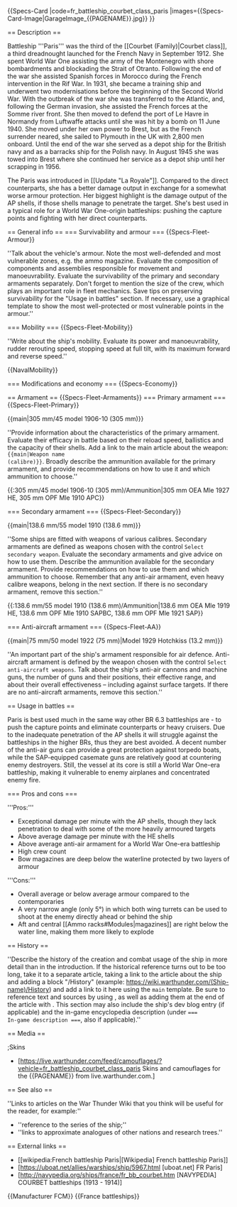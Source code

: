 {{Specs-Card
|code=fr_battleship_courbet_class_paris
|images={{Specs-Card-Image|GarageImage_{{PAGENAME}}.jpg}}
}}

== Description ==
<!-- ''In the first part of the description, cover the history of the ship's creation and military application. In the second part, tell the reader about using this ship in the game. Add a screenshot: if a beginner player has a hard time remembering vehicles by name, a picture will help them identify the ship in question.'' -->
Battleship '''Paris''' was the third of the [[Courbet (Family)|Courbet class]], a third dreadnought launched for the French Navy in September 1912. She spent World War One assisting the army of the Montenegro with shore bombardments and blockading the Strait of Otranto. Following the end of the war she assisted Spanish forces in Morocco during the French intervention in the Rif War. In 1931, she became a training ship and underwent two modernisations before the beginning of the Second World War. With the outbreak of the war she was transferred to the Atlantic, and, following the German invasion, she assisted the French forces at the Somme river front. She then moved to defend the port of Le Havre in Normandy from Luftwaffe attacks until she was hit by a bomb on 11 June 1940. She moved under her own power to Brest, but as the French surrender neared, she sailed to Plymouth in the UK with 2,800 men onboard. Until the end of the war she served as a depot ship for the British navy and as a barracks ship for the Polish navy. In August 1945 she was towed into Brest where she continued her service as a depot ship until her scrapping in 1956.

The Paris was introduced in [[Update "La Royale"]]. Compared to the direct counterparts, she has a better damage output in exchange for a somewhat worse armour protection. Her biggest highlight is the damage output of the AP shells, if those shells manage to penetrate the target. She's best used in a typical role for a World War One-origin battleships: pushing the capture points and fighting with her direct counterparts.

== General info ==
=== Survivability and armour ===
{{Specs-Fleet-Armour}}
<!-- ''Talk about the vehicle's armour. Note the most well-defended and most vulnerable zones, e.g. the ammo magazine. Evaluate the composition of components and assemblies responsible for movement and manoeuvrability. Evaluate the survivability of the primary and secondary armaments separately. Don't forget to mention the size of the crew, which plays an important role in fleet mechanics. Save tips on preserving survivability for the "Usage in battles" section. If necessary, use a graphical template to show the most well-protected or most vulnerable points in the armour.'' -->
''Talk about the vehicle's armour. Note the most well-defended and most vulnerable zones, e.g. the ammo magazine. Evaluate the composition of components and assemblies responsible for movement and manoeuvrability. Evaluate the survivability of the primary and secondary armaments separately. Don't forget to mention the size of the crew, which plays an important role in fleet mechanics. Save tips on preserving survivability for the "Usage in battles" section. If necessary, use a graphical template to show the most well-protected or most vulnerable points in the armour.''

=== Mobility ===
{{Specs-Fleet-Mobility}}
<!-- ''Write about the ship's mobility. Evaluate its power and manoeuvrability, rudder rerouting speed, stopping speed at full tilt, with its maximum forward and reverse speed.'' -->
''Write about the ship's mobility. Evaluate its power and manoeuvrability, rudder rerouting speed, stopping speed at full tilt, with its maximum forward and reverse speed.''

{{NavalMobility}}

=== Modifications and economy ===
{{Specs-Economy}}

== Armament ==
{{Specs-Fleet-Armaments}}
=== Primary armament ===
{{Specs-Fleet-Primary}}
<!-- ''Provide information about the characteristics of the primary armament. Evaluate their efficacy in battle based on their reload speed, ballistics and the capacity of their shells. Add a link to the main article about the weapon: <code><nowiki>{{main|Weapon name (calibre)}}</nowiki></code>. Broadly describe the ammunition available for the primary armament, and provide recommendations on how to use it and which ammunition to choose.'' -->
{{main|305 mm/45 model 1906-10 (305 mm)}}

''Provide information about the characteristics of the primary armament. Evaluate their efficacy in battle based on their reload speed, ballistics and the capacity of their shells. Add a link to the main article about the weapon: <code><nowiki>{{main|Weapon name (calibre)}}</nowiki></code>. Broadly describe the ammunition available for the primary armament, and provide recommendations on how to use it and which ammunition to choose.''

{{:305 mm/45 model 1906-10 (305 mm)/Ammunition|305 mm OEA Mle 1927 HE, 305 mm OPF Mle 1910 APC}}

=== Secondary armament ===
{{Specs-Fleet-Secondary}}
<!-- ''Some ships are fitted with weapons of various calibres. Secondary armaments are defined as weapons chosen with the control <code>Select secondary weapon</code>. Evaluate the secondary armaments and give advice on how to use them. Describe the ammunition available for the secondary armament. Provide recommendations on how to use them and which ammunition to choose. Remember that any anti-air armament, even heavy calibre weapons, belong in the next section. If there is no secondary armament, remove this section.'' -->
{{main|138.6 mm/55 model 1910 (138.6 mm)}}

''Some ships are fitted with weapons of various calibres. Secondary armaments are defined as weapons chosen with the control <code>Select secondary weapon</code>. Evaluate the secondary armaments and give advice on how to use them. Describe the ammunition available for the secondary armament. Provide recommendations on how to use them and which ammunition to choose. Remember that any anti-air armament, even heavy calibre weapons, belong in the next section. If there is no secondary armament, remove this section.''

{{:138.6 mm/55 model 1910 (138.6 mm)/Ammunition|138.6 mm OEA Mle 1919 HE, 138.6 mm OPF Mle 1910 SAPBC, 138.6 mm OPF Mle 1921 SAP}}

=== Anti-aircraft armament ===
{{Specs-Fleet-AA}}
<!-- ''An important part of the ship's armament responsible for air defence. Anti-aircraft armament is defined by the weapon chosen with the control <code>Select anti-aircraft weapons</code>. Talk about the ship's anti-air cannons and machine guns, the number of guns and their positions, their effective range, and about their overall effectiveness – including against surface targets. If there are no anti-aircraft armaments, remove this section.'' -->
{{main|75 mm/50 model 1922 (75 mm)|Model 1929 Hotchkiss (13.2 mm)}}

''An important part of the ship's armament responsible for air defence. Anti-aircraft armament is defined by the weapon chosen with the control <code>Select anti-aircraft weapons</code>. Talk about the ship's anti-air cannons and machine guns, the number of guns and their positions, their effective range, and about their overall effectiveness – including against surface targets. If there are no anti-aircraft armaments, remove this section.''

== Usage in battles ==
<!-- ''Describe the technique of using this ship, the characteristics of her use in a team and tips on strategy. Abstain from writing an entire guide – don't try to provide a single point of view, but give the reader food for thought. Talk about the most dangerous opponents for this vehicle and provide recommendations on fighting them. If necessary, note the specifics of playing with this vehicle in various modes (AB, RB, SB).'' -->
Paris is best used much in the same way other BR 6.3 battleships are - to push the capture points and eliminate counterparts or heavy cruisers. Due to the inadequate penetration of the AP shells it will struggle against the battleships in the higher BRs, thus they are best avoided. A decent number of the anti-air guns can provide a great protection against torpedo boats, while the SAP-equipped casemate guns are relatively good at countering enemy destroyers. Still, the vessel at its core is still a World War One-era battleship, making it vulnerable to enemy airplanes and concentrated enemy fire.

=== Pros and cons ===
<!-- ''Summarise and briefly evaluate the vehicle in terms of its characteristics and combat effectiveness. Mark its pros and cons in the bulleted list. Try not to use more than 6 points for each of the characteristics. Avoid using categorical definitions such as "bad", "good" and the like - use substitutions with softer forms such as "inadequate" and "effective".'' -->

'''Pros:'''
* Exceptional damage per minute with the AP shells, though they lack penetration to deal with some of the more heavily armoured targets
* Above average damage per minute with the HE shells
* Above average anti-air armament for a World War One-era battleship
* High crew count
* Bow magazines are deep below the waterline protected by two layers of armour

'''Cons:'''
* Overall average or below average armour compared to the contemporaries
* A very narrow angle (only 5°) in which both wing turrets can be used to shoot at the enemy directly ahead or behind the ship
* Aft and central [[Ammo racks#Modules|magazines]] are right below the water line, making them more likely to explode

== History ==
<!-- ''Describe the history of the creation and combat usage of the ship in more detail than in the introduction. If the historical reference turns out to be too long, take it to a separate article, taking a link to the article about the ship and adding a block "/History" (example: <nowiki>https://wiki.warthunder.com/(Ship-name)/History</nowiki>) and add a link to it here using the <code>main</code> template. Be sure to reference text and sources by using <code><nowiki><ref></ref></nowiki></code>, as well as adding them at the end of the article with <code><nowiki><references /></nowiki></code>. This section may also include the ship's dev blog entry (if applicable) and the in-game encyclopedia description (under <code><nowiki>=== In-game description ===</nowiki></code>, also if applicable).'' -->
''Describe the history of the creation and combat usage of the ship in more detail than in the introduction. If the historical reference turns out to be too long, take it to a separate article, taking a link to the article about the ship and adding a block "/History" (example: <nowiki>https://wiki.warthunder.com/(Ship-name)/History</nowiki>) and add a link to it here using the <code>main</code> template. Be sure to reference text and sources by using <code><nowiki><ref></ref></nowiki></code>, as well as adding them at the end of the article with <code><nowiki><references /></nowiki></code>. This section may also include the ship's dev blog entry (if applicable) and the in-game encyclopedia description (under <code><nowiki>=== In-game description ===</nowiki></code>, also if applicable).''

== Media ==
<!-- ''Excellent additions to the article would be video guides, screenshots from the game, and photos.'' -->

;Skins
* [https://live.warthunder.com/feed/camouflages/?vehicle=fr_battleship_courbet_class_paris Skins and camouflages for the {{PAGENAME}} from live.warthunder.com.]

== See also ==
<!-- ''Links to articles on the War Thunder Wiki that you think will be useful for the reader, for example:''
* ''reference to the series of the ship;''
* ''links to approximate analogues of other nations and research trees.'' -->
''Links to articles on the War Thunder Wiki that you think will be useful for the reader, for example:''
* ''reference to the series of the ship;''
* ''links to approximate analogues of other nations and research trees.''

== External links ==
<!-- ''Paste links to sources and external resources, such as:''
* ''topic on the official game forum;''
* ''other literature.'' -->
* [[wikipedia:French battleship Paris|[Wikipedia] French battleship Paris]]
* [https://uboat.net/allies/warships/ship/5967.html <nowiki>[uboat.net]</nowiki> FR Paris]
* [http://navypedia.org/ships/france/fr_bb_courbet.htm <nowiki>[NAVYPEDIA]</nowiki> COURBET battleships (1913 - 1914)]

{{Manufacturer FCM}}
{{France battleships}}